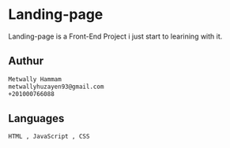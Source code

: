 # Landing-page

Landing-page is a Front-End Project i just start to learining with it.

## Authur 
```bash
Metwally Hammam 
metwallyhuzayen93@gmail.com
+201000766088
```

## Languages 

```HTML , JavaScript , CSS .
HTML , JavaScript , CSS
```
